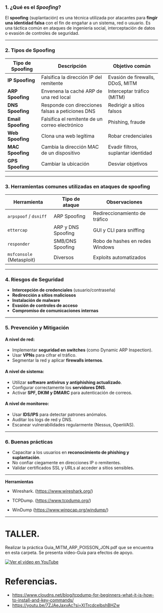 
### 1. ¿Qué es el *Spoofing*?

El **spoofing** (suplantación) es una técnica utilizada por atacantes para **fingir una identidad falsa** con el fin de engañar a un sistema, red o usuario. Es una táctica común en ataques de ingeniería social, interceptación de datos o evasión de controles de seguridad.

---

### 2. Tipos de Spoofing

| Tipo de Spoofing   | Descripción                                      | Objetivo común                      |
| ------------------ | ------------------------------------------------ | ----------------------------------- |
| **IP Spoofing**    | Falsifica la dirección IP del remitente          | Evasión de firewalls, DDoS, MITM    |
| **ARP Spoofing**   | Envenena la caché ARP de una red local           | Interceptar tráfico (MITM)          |
| **DNS Spoofing**   | Responde con direcciones falsas a peticiones DNS | Redirigir a sitios falsos           |
| **Email Spoofing** | Falsifica el remitente de un correo electrónico  | Phishing, fraude                    |
| **Web Spoofing**   | Clona una web legítima                           | Robar credenciales                  |
| **MAC Spoofing**   | Cambia la dirección MAC de un dispositivo        | Evadir filtros, suplantar identidad |
| **GPS Spoofing**   | Cambiar la ubicación                             | Desviar objetivos                   |

---

### 3. Herramientas comunes utilizadas en ataques de spoofing

| Herramienta               | Tipo de ataque     | Observaciones                   |
| ------------------------- | ------------------ | ------------------------------- |
| `arpspoof` / `dsniff`     | ARP Spoofing       | Redireccionamiento de tráfico   |
| `ettercap`                | ARP y DNS Spoofing | GUI y CLI para sniffing         |
| `responder`               | SMB/DNS Spoofing   | Robo de hashes en redes Windows |
| `msfconsole` (Metasploit) | Diversos           | Exploits automatizados          |

---

### 4. Riesgos de Seguridad

* **Intercepción de credenciales** (usuario/contraseña)
* **Redirección a sitios maliciosos**
* **Instalación de malware**
* **Evasión de controles de acceso**
* **Compromiso de comunicaciones internas**

---

### 5. Prevención y Mitigación

#### A nivel de red:

* Implementar **seguridad en switches** (como Dynamic ARP Inspection).
* Usar **VPNs** para cifrar el tráfico.
* Segmentar la red y aplicar **firewalls internos**.

#### A nivel de sistema:

* Utilizar **software antivirus y antiphishing actualizado**.
* Configurar correctamente los **servidores DNS**.
* Activar **SPF, DKIM y DMARC** para autenticación de correos.

#### A nivel de monitoreo:

* Usar **IDS/IPS** para detectar patrones anómalos.
* Auditar los logs de red y DNS.
* Escanear vulnerabilidades regularmente (Nessus, OpenVAS).

---

### 6. Buenas prácticas

* Capacitar a los usuarios en **reconocimiento de phishing y suplantación**.
* No confiar ciegamente en direcciones IP o remitentes.
* Validar certificados SSL y URLs al acceder a sitios sensibles.

---


**Herramientas**

- Wireshark. (https://www.wireshark.org/)

- TCPDump. (https://www.tcpdump.org/)

- WinDump  (https://www.winpcap.org/windump/)


---
# **TALLER.**

Realizar la práctica Guia_MITM_ARP_POISSON_JON.pdf que se encuentra en esta carpeta. 
Se presenta vídeo-Guía para efectos de apoyo.




[![Ver el video en YouTube](https://img.youtube.com/vi/GDd80_9meYs/0.jpg)](http://www.youtube.com/watch?v=GDd80_9meYs)




# Referencias.

- https://www.cloudns.net/blog/tcpdump-for-beginners-what-it-is-how-to-install-and-key-commands/
- https://youtu.be/7ZJAeJaxvAc?si=XITrcdcelbshBHZw
